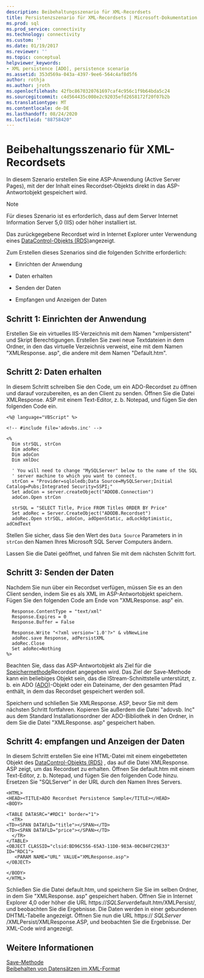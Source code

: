 ```yaml
---
description: Beibehaltungsszenario für XML-Recordsets
title: Persistenzszenario für XML-Recordsets | Microsoft-Dokumentation
ms.prod: sql
ms.prod_service: connectivity
ms.technology: connectivity
ms.custom: ''
ms.date: 01/19/2017
ms.reviewer: ''
ms.topic: conceptual
helpviewer_keywords:
- XML persistence [ADO], persistence scenario
ms.assetid: 353d569a-043a-4397-9ee6-564c4af8d5f6
author: rothja
ms.author: jroth
ms.openlocfilehash: 42fbc8670320761697caf4c956c1f9b64bda5c24
ms.sourcegitcommit: c4d564435c008e2c92035efd2658172f20f07b2b
ms.translationtype: MT
ms.contentlocale: de-DE
ms.lasthandoff: 08/24/2020
ms.locfileid: "88758420"
---
```

# <a name="xml-recordset-persistence-scenario"></a>Beibehaltungsszenario für XML-Recordsets
In diesem Szenario erstellen Sie eine ASP-Anwendung (Active Server Pages), mit der der Inhalt eines Recordset-Objekts direkt in das ASP-Antwortobjekt gespeichert wird.  
  
> [!NOTE]
>  Für dieses Szenario ist es erforderlich, dass auf dem Server Internet Information Server 5,0 (IIS) oder höher installiert ist.  
  
 Das zurückgegebene Recordset wird in Internet Explorer unter Verwendung eines [DataControl-Objekts (RDS)](../../reference/rds-api/datacontrol-object-rds.md)angezeigt.  
  
 Zum Erstellen dieses Szenarios sind die folgenden Schritte erforderlich:  
  
-   Einrichten der Anwendung  
  
-   Daten erhalten  
  
-   Senden der Daten  
  
-   Empfangen und Anzeigen der Daten  
  
## <a name="step-1-set-up-the-application"></a>Schritt 1: Einrichten der Anwendung  
 Erstellen Sie ein virtuelles IIS-Verzeichnis mit dem Namen "xmlpersistent" und Skript Berechtigungen. Erstellen Sie zwei neue Textdateien in dem Ordner, in den das virtuelle Verzeichnis verweist, eine mit dem Namen "XMLResponse. asp", die andere mit dem Namen "Default.htm".  
  
## <a name="step-2-get-the-data"></a>Schritt 2: Daten erhalten  
 In diesem Schritt schreiben Sie den Code, um ein ADO-Recordset zu öffnen und darauf vorzubereiten, es an den Client zu senden. Öffnen Sie die Datei XMLResponse. ASP mit einem Text-Editor, z. b. Notepad, und fügen Sie den folgenden Code ein.  
  
```  
<%@ language="VBScript" %>  
  
<!-- #include file='adovbs.inc' -->  
  
<%  
  Dim strSQL, strCon  
  Dim adoRec   
  Dim adoCon   
  Dim xmlDoc   
  
  ' You will need to change "MySQLServer" below to the name of the SQL   
  ' server machine to which you want to connect.  
  strCon = "Provider=sqloledb;Data Source=MySQLServer;Initial Catalog=Pubs;Integrated Security=SSPI;"  
  Set adoCon = server.createObject("ADODB.Connection")  
  adoCon.Open strCon  
  
  strSQL = "SELECT Title, Price FROM Titles ORDER BY Price"  
  Set adoRec = Server.CreateObject("ADODB.Recordset")  
  adoRec.Open strSQL, adoCon, adOpenStatic, adLockOptimistic, adCmdText  
```  
  
 Stellen Sie sicher, dass Sie den Wert des `Data Source` Parameters in in `strCon` den Namen Ihres Microsoft SQL Server Computers ändern.  
  
 Lassen Sie die Datei geöffnet, und fahren Sie mit dem nächsten Schritt fort.  
  
## <a name="step-3-send-the-data"></a>Schritt 3: Senden der Daten  
 Nachdem Sie nun über ein Recordset verfügen, müssen Sie es an den Client senden, indem Sie es als XML im ASP-Antwortobjekt speichern. Fügen Sie den folgenden Code am Ende von "XMLResponse. asp" ein.  
  
```  
  Response.ContentType = "text/xml"  
  Response.Expires = 0  
  Response.Buffer = False  
  
  Response.Write "<?xml version='1.0'?>" & vbNewLine  
  adoRec.save Response, adPersistXML  
  adoRec.Close  
  Set adoRec=Nothing  
%>  
```  
  
 Beachten Sie, dass das ASP-Antwortobjekt als Ziel für die [Speichermethode](../../reference/ado-api/save-method.md)Recordset angegeben wird. Das Ziel der Save-Methode kann ein beliebiges Objekt sein, das die IStream-Schnittstelle unterstützt, z. b. ein ADO [(ADO)](../../reference/ado-api/stream-object-ado.md)-Objekt oder ein Dateiname, der den gesamten Pfad enthält, in dem das Recordset gespeichert werden soll.  
  
 Speichern und schließen Sie XMLResponse. ASP, bevor Sie mit dem nächsten Schritt fortfahren. Kopieren Sie außerdem die Datei "adovsb. Inc" aus dem Standard Installationsordner der ADO-Bibliothek in den Ordner, in dem Sie die Datei "XMLResponse. asp" gespeichert haben.  
  
## <a name="step-4-receive-and-display-the-data"></a>Schritt 4: empfangen und Anzeigen der Daten  
 In diesem Schritt erstellen Sie eine HTML-Datei mit einem eingebetteten Objekt des [DataControl-Objekts (RDS)](../../reference/rds-api/datacontrol-object-rds.md) , das auf die Datei XMLResponse. ASP zeigt, um das Recordset zu erhalten. Öffnen Sie default.htm mit einem Text-Editor, z. b. Notepad, und fügen Sie den folgenden Code hinzu. Ersetzen Sie "SQLServer" in der URL durch den Namen Ihres Servers.  
  
```  
<HTML>  
<HEAD><TITLE>ADO Recordset Persistence Sample</TITLE></HEAD>  
<BODY>  
  
<TABLE DATASRC="#RDC1" border="1">  
  <TR>  
<TD><SPAN DATAFLD="title"></SPAN></TD>  
<TD><SPAN DATAFLD="price"></SPAN></TD>  
  </TR>  
</TABLE>  
<OBJECT CLASSID="clsid:BD96C556-65A3-11D0-983A-00C04FC29E33" ID="RDC1">  
   <PARAM NAME="URL" VALUE="XMLResponse.asp">  
</OBJECT>  
  
</BODY>  
</HTML>  
```  
  
 Schließen Sie die Datei default.htm, und speichern Sie Sie im selben Ordner, in dem Sie "XMLResponse. asp" gespeichert haben. Öffnen Sie in Internet Explorer 4,0 oder höher die URL https://*SQLServer*default.htm/XMLPersist/, und beobachten Sie die Ergebnisse. Die Daten werden in einer gebundenen DHTML-Tabelle angezeigt. Öffnen Sie nun die URL https:// *SQLServer* /XMLPersist/XMLResponse.ASP, und beobachten Sie die Ergebnisse. Der XML-Code wird angezeigt.  
  
## <a name="see-also"></a>Weitere Informationen  
 [Save-Methode](../../reference/ado-api/save-method.md)   
 [Beibehalten von Datensätzen im XML-Format](./persisting-records-in-xml-format.md)